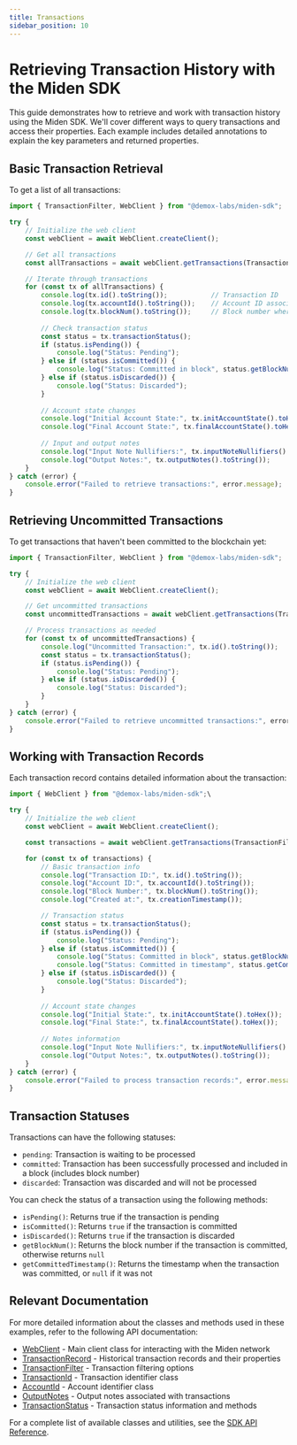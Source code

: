 ```yaml
---
title: Transactions
sidebar_position: 10
---
```


# Retrieving Transaction History with the Miden SDK

This guide demonstrates how to retrieve and work with transaction history using the Miden SDK. We'll cover different ways to query transactions and access their properties. Each example includes detailed annotations to explain the key parameters and returned properties.

## Basic Transaction Retrieval

To get a list of all transactions:

```typescript
import { TransactionFilter, WebClient } from "@demox-labs/miden-sdk";

try {
    // Initialize the web client
    const webClient = await WebClient.createClient();

    // Get all transactions
    const allTransactions = await webClient.getTransactions(TransactionFilter.all());

    // Iterate through transactions
    for (const tx of allTransactions) {
        console.log(tx.id().toString());           // Transaction ID
        console.log(tx.accountId().toString());    // Account ID associated with the transaction
        console.log(tx.blockNum().toString());     // Block number where the transaction was included
        
        // Check transaction status
        const status = tx.transactionStatus();
        if (status.isPending()) {
            console.log("Status: Pending");
        } else if (status.isCommitted()) {
            console.log("Status: Committed in block", status.getBlockNum());
        } else if (status.isDiscarded()) {
            console.log("Status: Discarded");
        }
        
        // Account state changes
        console.log("Initial Account State:", tx.initAccountState().toHex());
        console.log("Final Account State:", tx.finalAccountState().toHex());
        
        // Input and output notes
        console.log("Input Note Nullifiers:", tx.inputNoteNullifiers().map(n => n.toHex()));
        console.log("Output Notes:", tx.outputNotes().toString());
    }
} catch (error) {
    console.error("Failed to retrieve transactions:", error.message);
}
```

## Retrieving Uncommitted Transactions

To get transactions that haven't been committed to the blockchain yet:

```typescript
import { TransactionFilter, WebClient } from "@demox-labs/miden-sdk";

try {
    // Initialize the web client
    const webClient = await WebClient.createClient();

    // Get uncommitted transactions
    const uncommittedTransactions = await webClient.getTransactions(TransactionFilter.uncommitted());

    // Process transactions as needed
    for (const tx of uncommittedTransactions) {
        console.log("Uncommitted Transaction:", tx.id().toString());
        const status = tx.transactionStatus();
        if (status.isPending()) {
            console.log("Status: Pending");
        } else if (status.isDiscarded()) {
            console.log("Status: Discarded");
        }
    }
} catch (error) {
    console.error("Failed to retrieve uncommitted transactions:", error.message);
}
```

## Working with Transaction Records

Each transaction record contains detailed information about the transaction:

```typescript
import { WebClient } from "@demox-labs/miden-sdk";\

try {
    // Initialize the web client
    const webClient = await WebClient.createClient();

    const transactions = await webClient.getTransactions(TransactionFilter.all());

    for (const tx of transactions) {
        // Basic transaction info
        console.log("Transaction ID:", tx.id().toString());
        console.log("Account ID:", tx.accountId().toString());
        console.log("Block Number:", tx.blockNum().toString());
        console.log("Created at:", tx.creationTimestamp());

        // Transaction status
        const status = tx.transactionStatus();
        if (status.isPending()) {
            console.log("Status: Pending");
        } else if (status.isCommitted()) {
            console.log("Status: Committed in block", status.getBlockNum());
            console.log("Status: Committed in timestamp", status.getCommitTimestamp())
        } else if (status.isDiscarded()) {
            console.log("Status: Discarded");
        }
        
        // Account state changes
        console.log("Initial State:", tx.initAccountState().toHex());
        console.log("Final State:", tx.finalAccountState().toHex());
        
        // Notes information
        console.log("Input Note Nullifiers:", tx.inputNoteNullifiers().map(n => n.toHex()));
        console.log("Output Notes:", tx.outputNotes().toString());
    }
} catch (error) {
    console.error("Failed to process transaction records:", error.message);
}
```

## Transaction Statuses

Transactions can have the following statuses:
- `pending`: Transaction is waiting to be processed
- `committed`: Transaction has been successfully processed and included in a block (includes block number)
- `discarded`: Transaction was discarded and will not be processed

You can check the status of a transaction using the following methods:
- `isPending()`: Returns true if the transaction is pending
- `isCommitted()`: Returns `true` if the transaction is committed
- `isDiscarded()`: Returns `true` if the transaction is discarded
- `getBlockNum()`: Returns the block number if the transaction is committed, otherwise returns `null`
- `getCommittedTimestamp()`: Returns the timestamp when the transaction was committed, or `null` if it was not

## Relevant Documentation

For more detailed information about the classes and methods used in these examples, refer to the following API documentation:

- [WebClient](../api/classes/WebClient) - Main client class for interacting with the Miden network
- [TransactionRecord](../api/classes/TransactionRecord) - Historical transaction records and their properties
- [TransactionFilter](../api/classes/TransactionFilter) - Transaction filtering options
- [TransactionId](../api/classes/TransactionId) - Transaction identifier class
- [AccountId](../api/classes/AccountId) - Account identifier class
- [OutputNotes](../api/classes/OutputNotes) - Output notes associated with transactions
- [TransactionStatus](../api/classes/TransactionStatus) - Transaction status information and methods

For a complete list of available classes and utilities, see the [SDK API Reference](../api/index). 
